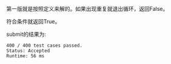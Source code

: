 第一版就是按照定义来解的。如果出现重复就退出循环，返回False。

符合条件就返回True。

submit的结果为:
```
400 / 400 test cases passed.
Status: Accepted
Runtime: 56 ms
```
